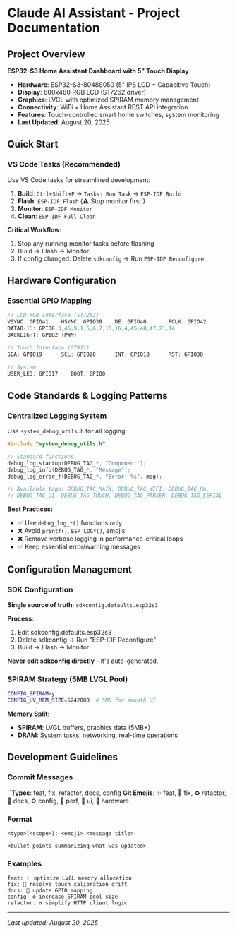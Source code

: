 # Claude AI Assistant - Project Documentation

## Project Overview
**ESP32-S3 Home Assistant Dashboard with 5" Touch Display**

- **Hardware**: ESP32-S3-8048S050 (5" IPS LCD + Capacitive Touch)
- **Display**: 800x480 RGB LCD (ST7262 driver)
- **Graphics**: LVGL with optimized SPIRAM memory management
- **Connectivity**: WiFi + Home Assistant REST API integration
- **Features**: Touch-controlled smart home switches, system monitoring
- **Last Updated**: August 20, 2025

## Quick Start

### VS Code Tasks (Recommended)
Use VS Code tasks for streamlined development:

1. **Build**: `Ctrl+Shift+P` → `Tasks: Run Task` → `ESP-IDF Build`
2. **Flash**: `ESP-IDF Flash` (⚠️ Stop monitor first!)
3. **Monitor**: `ESP-IDF Monitor`
4. **Clean**: `ESP-IDF Full Clean`

**Critical Workflow:**
1. Stop any running monitor tasks before flashing
2. Build → Flash → Monitor
3. If config changed: Delete `sdkconfig` → Run `ESP-IDF Reconfigure`

## Hardware Configuration

### Essential GPIO Mapping
```c
// LCD RGB Interface (ST7262)
VSYNC: GPIO41    HSYNC: GPIO39    DE: GPIO40       PCLK: GPIO42
DATA0-15: GPIO8,3,46,9,1,5,6,7,15,16,4,45,48,47,21,14
BACKLIGHT: GPIO2 (PWM)

// Touch Interface (GT911)
SDA: GPIO19      SCL: GPIO20      INT: GPIO18      RST: GPIO38

// System
USER_LED: GPIO17    BOOT: GPIO0
```

## Code Standards & Logging Patterns

### Centralized Logging System
Use `system_debug_utils.h` for all logging:

```c
#include "system_debug_utils.h"

// Standard functions
debug_log_startup(DEBUG_TAG_*, "Component");
debug_log_info(DEBUG_TAG_*, "Message");
debug_log_error_f(DEBUG_TAG_*, "Error: %s", msg);

// Available tags: DEBUG_TAG_MAIN, DEBUG_TAG_WIFI, DEBUG_TAG_HA,
// DEBUG_TAG_UI, DEBUG_TAG_TOUCH, DEBUG_TAG_PARSER, DEBUG_TAG_SERIAL
```

**Best Practices:**
- ✅ Use `debug_log_*()` functions only
- ❌ Avoid `printf()`, `ESP_LOG*()`, emojis
- ❌ Remove verbose logging in performance-critical loops
- ✅ Keep essential error/warning messages

## Configuration Management

### SDK Configuration
**Single source of truth**: `sdkconfig.defaults.esp32s3`

**Process**:
1. Edit sdkconfig.defaults.esp32s3
2. Delete sdkconfig → Run "ESP-IDF Reconfigure"
3. Build → Flash → Monitor

**Never edit sdkconfig directly** - it's auto-generated.

### SPIRAM Strategy (5MB LVGL Pool)
```bash
CONFIG_SPIRAM=y
CONFIG_LV_MEM_SIZE=5242880  # 5MB for smooth UI
```

**Memory Split**:
- **SPIRAM**: LVGL buffers, graphics data (5MB+)
- **DRAM**: System tasks, networking, real-time operations

## Development Guidelines

### Commit Messages
``**Types**: feat, fix, refactor, docs, config
**Git Emojis**: ✨ feat, 🐛 fix, ♻️ refactor, 📝 docs, ⚙️ config, 🚀 perf, 💄 ui, 🔧 hardware

### Format

```
<type>(<scope>): <emoji> <message title>

<bullet points summarizing what was updated>
```


### Examples
```
feat: ✨ optimize LVGL memory allocation
fix: 🐛 resolve touch calibration drift
docs: 📝 update GPIO mapping
config: ⚙️ increase SPIRAM pool size
refactor: ♻️ simplify HTTP client logic
```

---
*Last updated: August 20, 2025*
